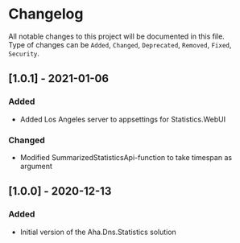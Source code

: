 # Changelog

All notable changes to this project will be documented in this file.  
Type of changes can be `Added`, `Changed`, `Deprecated`, `Removed`, `Fixed`, `Security`.

## [1.0.1] - 2021-01-06

### Added

- Added Los Angeles server to appsettings for Statistics.WebUI

### Changed

- Modified SummarizedStatisticsApi-function to take timespan as argument

## [1.0.0] - 2020-12-13

### Added

- Initial version of the Aha.Dns.Statistics solution
